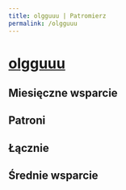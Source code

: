 ```yaml
---
title: olgguuu | Patromierz
permalink: /olgguuu
---
```


<script type="text/javascript" src="https://www.gstatic.com/charts/loader.js"></script>
<script type="text/javascript" src="data/o/olgguuu.js"></script>
<script type="text/javascript" src="js/chart.js"></script>

# [olgguuu](https://patronite.pl/olgguuu)

## Miesięczne wsparcie

<div id="chart_monthly" class="chart"></div>

## Patroni

<div id="chart_supporters" class="chart"></div>

## Łącznie

<div id="chart_total" class="chart"></div>

## Średnie wsparcie

<div id="chart_average" class="chart"></div>

<script type="text/javascript">
    window.onload = () => drawCharts(profiles["olgguuu"]);
</script>
